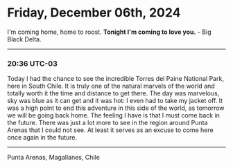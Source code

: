 # Friday, December 06th, 2024

I'm coming home, home to roost. **Tonight I'm coming to love you.** - Big Black Delta.

---

### 20:36 UTC-03

Today I had the chance to see the incredible Torres del Paine National Park, here
in South Chile. It is truly one of the natural marvels of the world and totally
worth it the time and distance to get there. The day was marvelous, sky was blue
as it can get and it was hot: I even had to take my jacket off. It was a high point
to end this adventure in this side of the world, as tomorrow we will be going back
home. The feeling I have is that I must come back in the future. There was just
a lot more to see in the region around Punta Arenas that I could not see. At least
it serves as an excuse to come here once again in the future.

---

Punta Arenas, Magallanes, Chile
